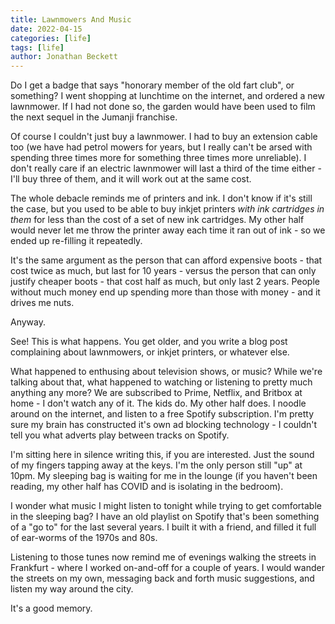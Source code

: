 ```yaml
---
title: Lawnmowers And Music
date: 2022-04-15
categories: [life]
tags: [life]
author: Jonathan Beckett
---
```


Do I get a badge that says "honorary member of the old fart club", or something? I went shopping at lunchtime on the internet, and ordered a new lawnmower. If I had not done so, the garden would have been used to film the next sequel in the Jumanji franchise.

Of course I couldn't just buy a lawnmower. I had to buy an extension cable too (we have had petrol mowers for years, but I really can't be arsed with spending three times more for something three times more unreliable). I don't really care if an electric lawnmower will last a third of the time either - I'll buy three of them, and it will work out at the same cost.

The whole debacle reminds me of printers and ink. I don't know if it's still the case, but you used to be able to buy inkjet printers *with ink cartridges in them* for less than the cost of a set of new ink cartridges. My other half would never let me throw the printer away each time it ran out of ink - so we ended up re-filling it repeatedly.

It's the same argument as the person that can afford expensive boots - that cost twice as much, but last for 10 years - versus the person that can only justify cheaper boots - that cost half as much, but only last 2 years. People without much money end up spending more than those with money - and it drives me nuts.

Anyway.

See! This is what happens. You get older, and you write a blog post complaining about lawnmowers, or inkjet printers, or whatever else.

What happened to enthusing about television shows, or music? While we're talking about that, what happened to watching or listening to pretty much anything any more? We are subscribed to Prime, Netflix, and Britbox at home - I don't watch any of it. The kids do. My other half does. I noodle around on the internet, and listen to a free Spotify subscription. I'm pretty sure my brain has constructed it's own ad blocking technology - I couldn't tell you what adverts play between tracks on Spotify.

I'm sitting here in silence writing this, if you are interested. Just the sound of my fingers tapping away at the keys. I'm the only person still "up" at 10pm. My sleeping bag is waiting for me in the lounge (if you haven't been reading, my other half has COVID and is isolating in the bedroom).

I wonder what music I might listen to tonight while trying to get comfortable in the sleeping bag? I have an old playlist on Spotify that's been something of a "go to" for the last several years. I built it with a friend, and filled it full of ear-worms of the 1970s and 80s.

Listening to those tunes now remind me of evenings walking the streets in Frankfurt - where I worked on-and-off for a couple of years. I would wander the streets on my own, messaging back and forth music suggestions, and listen my way around the city.

It's a good memory.